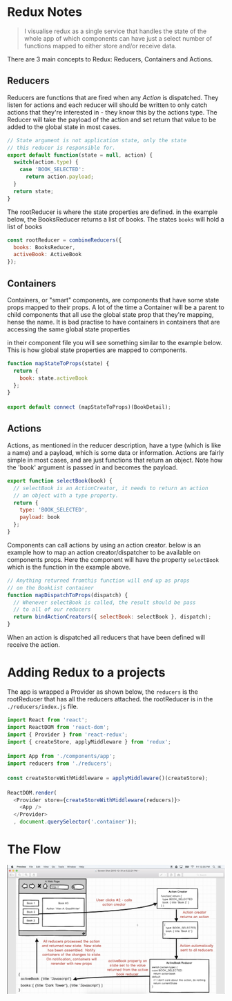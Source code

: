# Redux Notes

> I visualise redux as a single service that handles the state of the whole app of which components can have just a select number of functions mapped to either store and/or receive data.

There are 3 main concepts to Redux: Reducers, Containers and Actions.

## Reducers
Reducers are functions that are fired when any *Action* is dispatched. They listen for actions and each reducer will should be written to only catch actions that they're interested in - they know this by the actions type. The Reducer will take the payload of the action and set return that value to be added to the global state in most cases.

```js
// State argument is not application state, only the state
// this reducer is responsible for.
export default function(state = null, action) {
  switch(action.type) {
    case 'BOOK_SELECTED':
      return action.payload;
  }
  return state;
}
```

The rootReducer is where the state properties are defined. in the example below, the BooksReducer returns a list of books. The states `books` will hold a list of books

```js
const rootReducer = combineReducers({
  books: BooksReducer,
  activeBook: ActiveBook
});
```

## Containers
Containers, or "smart" components, are components that have some state props mapped to their props.
A lot of the time a Container will be a parent to child components that all use the global state prop that they're mapping, hense the name. It is bad practise to have containers in containers that are accessing the same global state properties

in their component file you will see something similar to the example below. This is how global state properties are mapped to components.

```js
function mapStateToProps(state) {
  return {
    book: state.activeBook
  };
}

export default connect (mapStateToProps)(BookDetail);
```

## Actions
Actions, as mentioned in the reducer description, have a type (which is like a name) and a payload, which is some data or information.
Actions are fairly simple in most cases, and are just functions that return an object. Note how the 'book' argument is passed in and becomes the payload.
```js
export function selectBook(book) {
  // selectBook is an ActionCreator, it needs to return an action
  // an object with a type property.
  return {
    type: 'BOOK_SELECTED',
    payload: book
  };
} 
```

Components can call actions by using an action creator. below is an example how to map an action creator/dispatcher to be available on components props.
Here the component will have the property `selectBook` which is the function in the example above.
```js
// Anything returned fromthis function will end up as props
// on the BookList container
function mapDispatchToProps(dispatch) {
  // Whenever selectBook is called, the result should be pass
  // to all of our reducers
  return bindActionCreators({ selectBook: selectBook }, dispatch);
}

```
When an action is dispatched all reducers that have been defined will receive the action.

# Adding Redux to a projects

The app is wrapped a Provider as shown below, the `reducers` is the rootReducer that has all the reducers attached. the rootReducer is in the `./reducers/index.js` file.
```js
import React from 'react';
import ReactDOM from 'react-dom';
import { Provider } from 'react-redux';
import { createStore, applyMiddleware } from 'redux';

import App from './components/app';
import reducers from './reducers';

const createStoreWithMiddleware = applyMiddleware()(createStore);

ReactDOM.render(
  <Provider store={createStoreWithMiddleware(reducers)}>
    <App />
  </Provider>
  , document.querySelector('.container'));
```

# The Flow
![miniclip](./image.png)